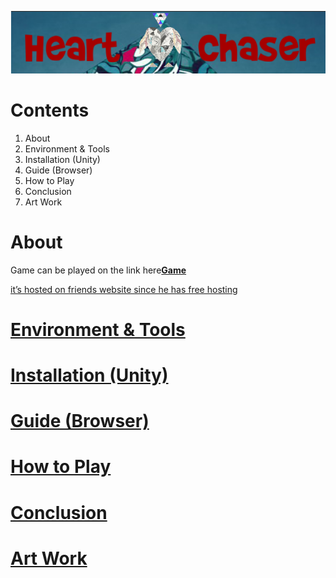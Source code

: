 
![HartChaser Logo](https://github.com/VytasHub/UnityGameBrowser/blob/master/FinishedBrowser/Assets/MainLogo.png "HartChaser")

Contents
====================
1. About
2. Environment & Tools
3. Installation (Unity)
4. Guide (Browser)
5. How to Play
6. Conclusion
7. Art Work  


About
=============
Game can be played on the link here<a href="http://ronanconnolly.ie/unity/heartchaser/game.html "><strong>Game</strong>

<p>it’s hosted on friends website since he has free hosting<p>





Environment & Tools
=============

Installation (Unity)
=============

Guide (Browser)
=============

How to Play
=============

Conclusion
=============

Art Work  
=============


